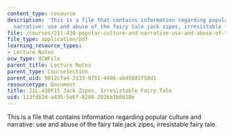 ```yaml
---
content_type: resource
description: 'This is a file that contains information regarding popular culture and
  narrative: use and abuse of the fairy tale jack zipes, irresistable fairy tale.'
file: /courses/21l-430-popular-culture-and-narrative-use-and-abuse-of-the-fairy-tale-fall-2015/113fdb2da4355e6f82082026b1b8618e_MIT21L_430F15_JackZipes.pdf
file_type: application/pdf
learning_resource_types:
- Lecture Notes
ocw_type: OCWFile
parent_title: Lecture Notes
parent_type: CourseSection
parent_uid: 9812cfa4-2133-0751-4406-abd5881f58d1
resourcetype: Document
title: 21L.430F15 Jack Zipes, Irresistable Fairy Tale
uid: 113fdb2d-a435-5e6f-8208-2026b1b8618e
---
```

This is a file that contains information regarding popular culture and narrative: use and abuse of the fairy tale jack zipes, irresistable fairy tale.

